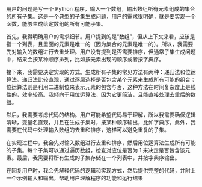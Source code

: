 用户的问题是写一个 Python 程序，输入一个数组，输出数组所有元素组成的集合的所有子集。这是一个典型的子集生成问题，用户的需求很明确，就是要实现一个函数，能够生成给定数组的所有可能子集。

首先，我得明确用户的需求细节。用户提到的是“数组”，但从上下文来看，应该是指一个列表，且里面的元素是唯一的（因为集合的元素是唯一的）。所以，我需要先对输入的数组进行去重处理。用户没有提到是否需要排序，但通常子集生成问题中，结果会按某种顺序排列，比如按元素出现的顺序或者按字典序。

接下来，我需要决定实现的方式。生成所有子集的常见方法有两种：递归法和位运算法。递归法比较直观，通过逐层选择是否包含某个元素来生成所有可能的组合；位运算法则是利用二进制位来表示元素的包含与否，这种方法在时间复杂度上是线性的，效率较高。我倾向于用位运算法，因为它更简洁，且能直接处理去重后的数组。

然后，我需要考虑代码的结构。用户可能希望代码易于理解，所以我需要确保逻辑清晰，变量名直观，并且在生成子集时，按某种顺序输出，比如字典序。此外，我需要在代码中处理输入数组的去重和排序，这样可以避免重复的子集。

在实现过程中，我会先对输入数组进行去重和排序，然后用位运算法生成所有可能的子集。每个子集可以通过遍历数组，检查对应位是否为 1 来决定是否包含该元素。最后，我需要将所有生成的子集存储在一个列表中，并按字典序输出。

在回复用户时，我会先解释代码的逻辑和实现方式，然后提供完整的代码，并附上一个示例输入和输出，帮助用户理解程序的功能和运行结果